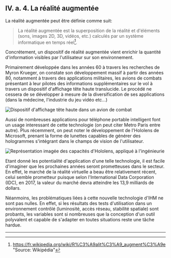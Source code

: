 ## IV. a. 4. La réalité augmentée

La réalité augmentée peut être définie comme suit:

> La réalité augmentée est la superposition de la réalité et d'éléments (sons, images 2D, 3D, vidéos, etc.) calculés par un système informatique en temps réel[^1].

Concrétement, un dispositif de réalité augmentée vient enrichir la quantité d'information visibles par l'utilisateur sur son environnement.

Primairement développée dans les années 60 à travers les recherches de Myron Krueger, on constate son développement massif à partir des années 80, notamment à travers des applications militaires, les avions de combats présentant à leur pilotes des informations supplémentaires sur le vol à travers un dispositif d'affichage tête haute translucide. Le procédé ne cessera de se développer à mesure de la diversification de ses applications (dans la médecine, l'industrie du jeu vidéo etc...)

![Dispositif d'affichage tête haute dans un avion de combat](http://pagesperso.lina.univ-nantes.fr/~prie-y/archives/VEILLE-2009-2012/2010/ihm-mobile/LivreBlanc_fichiers/image064.jpg)

Aussi de nombreuses applications pour téléphone portable intelligent font un usage interessant de cette technologie (on peut citer Metro Paris entre autre).
Plus récemment, on peut noter le développement de l'Hololens de Microsoft, prenant la forme de lunettes capables de générer des hologrammes s'intégrant dans le champs de vision de l'utilisateur. 

![Représentation imagée des capacités d'Hololens, appliqué à l'ingénieurie](https://i.kinja-img.com/gawker-media/image/upload/s--JXOVpYQL--/c_scale,f_auto,fl_progressive,q_80,w_800/ielxczsyttyygthdcbei.jpg)

Etant donné les potentialité d'application d'une telle technologie, il est facile d'imaginer que les prochaines années seront prometteuses dans le secteur. En effet, le marché de la réalité virtuelle a beau être relativement récent, celui semble prometteur puisque selon l'International Data Corporation (IDC), en 2017, la valeur du marché devra atteindre les 13,9 milliards de dollars. 

Néanmoins, les problématiques liées à cette nouvelle technologie d'IHM ne sont pas nulles. En effet, si les résultats des tests d'utilisation dans un environnement contrôlé (luminosité, accès réseau, stabilité spatiale) sont probants, les variables sont si nombreuses que la conception d'un outil polyvalent et capable de s'adapter en toutes situations reste une tâche hardue.

-----

[^1]: https://fr.wikipedia.org/wiki/R%C3%A9alit%C3%A9_augment%C3%A9e "Source: Wikipédia"